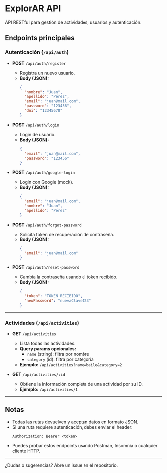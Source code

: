 # ExplorAR API

API RESTful para gestión de actividades, usuarios y autenticación.

## Endpoints principales

### Autenticación (`/api/auth`)

- **POST** `/api/auth/register`
  - Registra un nuevo usuario.
  - **Body (JSON):**
    ```json
    {
      "nombre": "Juan",
      "apellido": "Pérez",
      "email": "juan@mail.com",
      "password": "123456",
      "dni": "12345678"
    }
    ```

- **POST** `/api/auth/login`
  - Login de usuario.
  - **Body (JSON):**
    ```json
    {
      "email": "juan@mail.com",
      "password": "123456"
    }
    ```

- **POST** `/api/auth/google-login`
  - Login con Google (mock).
  - **Body (JSON):**
    ```json
    {
      "email": "juan@mail.com",
      "nombre": "Juan",
      "apellido": "Pérez"
    }
    ```

- **POST** `/api/auth/forgot-password`
  - Solicita token de recuperación de contraseña.
  - **Body (JSON):**
    ```json
    {
      "email": "juan@mail.com"
    }
    ```

- **POST** `/api/auth/reset-password`
  - Cambia la contraseña usando el token recibido.
  - **Body (JSON):**
    ```json
    {
      "token": "TOKEN_RECIBIDO",
      "newPassword": "nuevaClave123"
    }
    ```

---

### Actividades (`/api/activities`)

- **GET** `/api/activities`
  - Lista todas las actividades.
  - **Query params opcionales:**
    - `name` (string): filtra por nombre
    - `category` (id): filtra por categoría
  - **Ejemplo:** `/api/activities?name=baile&category=2`

- **GET** `/api/activities/:id`
  - Obtiene la información completa de una actividad por su ID.
  - **Ejemplo:** `/api/activities/1`

---

## Notas
- Todas las rutas devuelven y aceptan datos en formato JSON.
- Si una ruta requiere autenticación, debes enviar el header:
  ```
  Authorization: Bearer <token>
  ```
- Puedes probar estos endpoints usando Postman, Insomnia o cualquier cliente HTTP.

---

¿Dudas o sugerencias? Abre un issue en el repositorio.
